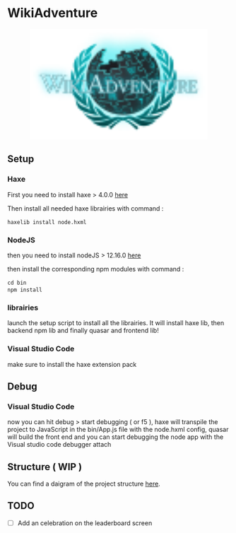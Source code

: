 # WikiAdventure

<p align="center">
  <a href="http://wiki-adventure.herokuapp.com/" title="Wiki Adventure"><img width=402 height=250 src="front-quasar/wiki-adventure-quasar/public/svg/openGraph.svg" /></a>
</p>

## Setup

### Haxe

First you need to install haxe > 4.0.0 [here](https://haxe.org/download/)

Then install all needed haxe librairies with command :
```
haxelib install node.hxml
```
### NodeJS

then you need to install nodeJS > 12.16.0 [here](https://nodejs.org/en/download/)

then install the corresponding npm modules with command :
```
cd bin
npm install
```
### librairies

launch the setup script to install all the librairies.
It will install haxe lib, then backend npm lib and finally quasar and frontend lib! 

 ### Visual Studio Code   

make sure to install the haxe extension pack

## Debug

### Visual Studio Code

now you can hit debug > start debugging ( or f5 ), haxe will transpile the project to JavaScript in the bin/App.js file with the node.hxml config, quasar will build the front end and you can start debugging the node app with the Visual studio code debugger attach

## Structure ( WIP )

You can find a daigram of the project structure [here](https://lucid.app/lucidchart/invitations/accept/dca36f9b-f3a1-4547-a113-c6a8adb6ab82).
    
## TODO

- [ ] Add an celebration on the leaderboard screen


